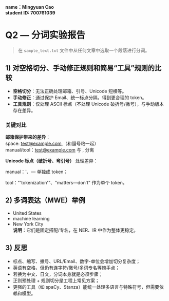 **name：Mingyuan Cao   
student ID: 700761039**

# Q2 — 分词实验报告

> 在 `sample_text.txt` 文件中从任何文章中选取一个段落进行分词。

## 1) 对空格切分、手动修正规则和简易“工具”规则的比较
- **空格切分**：无法正确处理邮箱、引号、Unicode 短横等。
- **手动修正**：通过保护 Email、统一标点分隔，得到更合理的 token。
- **工具规则**：仅处理 ASCII 标点（不处理 Unicode 破折号/撇号），与手动版本存在差异。

### 关键对比
**邮箱保护带来的差异**：    
space: test@example.com,（和逗号粘一起）  
manual/tool：test@example.com 与 , 分离

**Unicode 标点（破折号、弯引号）** 处理差异：

manual：'、— 单独成 token；

tool："'tokenization'"、"matters—don’t" 作为单个 token。


## 2) 多词表达（MWE）举例
- United States
- machine learning
- New York City  
**说明**：它们是固定搭配/专名，在 NER、IR 中作为整体更稳定。

## 3) 反思
- 标点、缩写、撇号、URL/Email、数字-单位会增加切分复杂度；
- 英语有空格，但仍有连字符/撇号/多词专名等棘手点；
- 若换为中文、日文，分词本身就是必须步骤；
- 正则预处理 + 规则切分是工程上常见方案；
- 更强的工具（如 spaCy、Stanza）能统一处理多语言与特殊符号，但需要依赖和模型。
